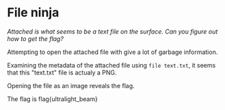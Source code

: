 # File ninja

_Attached is what seems to be a text file on the surface. Can you figure out how to get the flag?_

Attempting to open the attached file with give a lot of garbage information.

Examining the metadata of the attached file using `file text.txt`, it seems that this "text.txt" file is actualy a PNG.

Opening the file as an image reveals the flag.

The flag is flag{ultralight_beam}
